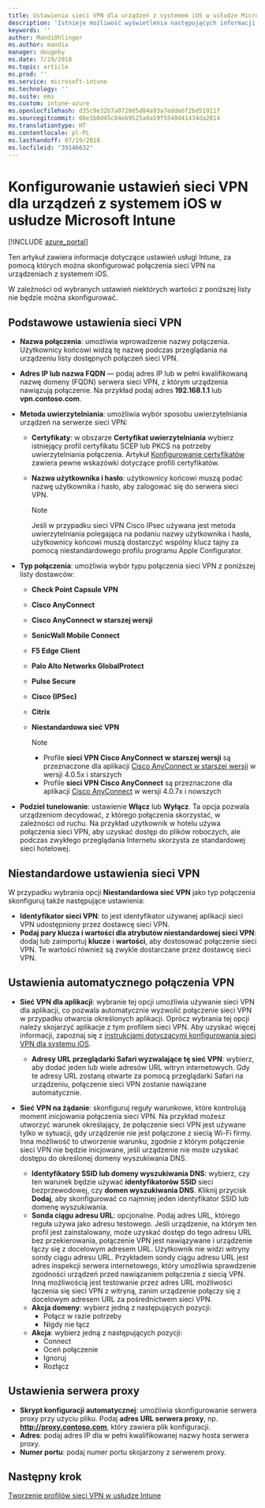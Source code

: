```yaml
---
title: Ustawienia sieci VPN dla urządzeń z systemem iOS w usłudze Microsoft Intune na platformie Azure | Microsoft Docs
description: 'Istnieje możliwość wyświetlenia następujących informacji usługi Microsoft Intune dotyczących urządzeń z systemem iOS: ustawienia konfiguracji wirtualnej sieci prywatnej (VPN) ze szczegółami połączenia, metody uwierzytelniania, dzielenie tuneli w ustawieniach podstawowych, niestandardowe ustawienia sieci VPN z identyfikatorem i parami klucz-wartość, ustawienia sieci VPN dla aplikacji obejmujące adresy URL przeglądarki Safari, sieci VPN na żądanie z identyfikatorami SSID lub domenami wyszukiwania DNS, ustawienia serwera proxy obejmujące skrypt konfiguracji, adres IP lub FQDN i port TCP.'
keywords: ''
author: MandiOhlinger
ms.author: mandia
manager: dougeby
ms.date: 7/19/2018
ms.topic: article
ms.prod: ''
ms.service: microsoft-intune
ms.technology: ''
ms.suite: ems
ms.custom: intune-azure
ms.openlocfilehash: d35c9e32b7a0720d5d84a93a7edde6f2bd51911f
ms.sourcegitcommit: 08e1b0d45c84eb9525a0a59f5540d41434da2814
ms.translationtype: HT
ms.contentlocale: pl-PL
ms.lasthandoff: 07/19/2018
ms.locfileid: "39146632"
---
```

# <a name="configure-vpn-settings-in-microsoft-intune-for-devices-running-ios"></a>Konfigurowanie ustawień sieci VPN dla urządzeń z systemem iOS w usłudze Microsoft Intune

[!INCLUDE [azure_portal](./includes/azure_portal.md)]

Ten artykuł zawiera informacje dotyczące ustawień usługi Intune, za pomocą których można skonfigurować połączenia sieci VPN na urządzeniach z systemem iOS.

W zależności od wybranych ustawień niektórych wartości z poniższej listy nie będzie można skonfigurować.

## <a name="base-vpn-settings"></a>Podstawowe ustawienia sieci VPN

- **Nazwa połączenia**: umożliwia wprowadzenie nazwy połączenia. Użytkownicy końcowi widzą tę nazwę podczas przeglądania na urządzeniu listy dostępnych połączeń sieci VPN.
- **Adres IP lub nazwa FQDN** — podaj adres IP lub w pełni kwalifikowaną nazwę domeny (FQDN) serwera sieci VPN, z którym urządzenia nawiązują połączenie. Na przykład podaj adres **192.168.1.1** lub **vpn.contoso.com**.
- **Metoda uwierzytelniania**: umożliwia wybór sposobu uwierzytelniania urządzeń na serwerze sieci VPN:
  - **Certyfikaty**: w obszarze **Certyfikat uwierzytelniania** wybierz istniejący profil certyfikatu SCEP lub PKCS na potrzeby uwierzytelniania połączenia. Artykuł [Konfigurowanie certyfikatów](certificates-configure.md) zawiera pewne wskazówki dotyczące profili certyfikatów.
  - **Nazwa użytkownika i hasło**: użytkownicy końcowi muszą podać nazwę użytkownika i hasło, aby zalogować się do serwera sieci VPN.

    > [!NOTE]
    > Jeśli w przypadku sieci VPN Cisco IPsec używana jest metoda uwierzytelniania polegająca na podaniu nazwy użytkownika i hasła, użytkownicy końcowi muszą dostarczyć wspólny klucz tajny za pomocą niestandardowego profilu programu Apple Configurator.
  
- **Typ połączenia**: umożliwia wybór typu połączenia sieci VPN z poniższej listy dostawców:
  - **Check Point Capsule VPN**
  - **Cisco AnyConnect**
  - **Cisco AnyConnect w starszej wersji**
  - **SonicWall Mobile Connect**
  - **F5 Edge Client**
  - **Palo Alto Networks GlobalProtect**
  - **Pulse Secure**
  - **Cisco (IPSec)**
  - **Citrix**
  - **Niestandardowa sieć VPN**

    > [!NOTE]
    > - Profile **sieci VPN Cisco AnyConnect w starszej wersji** są przeznaczone dla aplikacji [Cisco AnyConnect w starszej wersji](https://itunes.apple.com/app/cisco-legacy-anyconnect/id392790924) w wersji 4.0.5x i starszych
    > - Profile **sieci VPN Cisco AnyConnect** są przeznaczone dla aplikacji [Cisco AnyConnect](https://itunes.apple.com/app/cisco-anyconnect/id1135064690) w wersji 4.0.7x i nowszych

- **Podziel tunelowanie**: ustawienie **Włącz** lub **Wyłącz**. Ta opcja pozwala urządzeniom decydować, z którego połączenia skorzystać, w zależności od ruchu. Na przykład użytkownik w hotelu używa połączenia sieci VPN, aby uzyskać dostęp do plików roboczych, ale podczas zwykłego przeglądania Internetu skorzysta ze standardowej sieci hotelowej.

## <a name="custom-vpn-settings"></a>Niestandardowe ustawienia sieci VPN

W przypadku wybrania opcji **Niestandardowa sieć VPN** jako typ połączenia skonfiguruj także następujące ustawienia:

- **Identyfikator sieci VPN**: to jest identyfikator używanej aplikacji sieci VPN udostępniony przez dostawcę sieci VPN.
- **Podaj pary klucza i wartości dla atrybutów niestandardowej sieci VPN**: dodaj lub zaimportuj **klucze** i **wartości**, aby dostosować połączenie sieci VPN. Te wartości również są zwykle dostarczane przez dostawcę sieci VPN.

## <a name="automatic-vpn-settings"></a>Ustawienia automatycznego połączenia VPN

- **Sieć VPN dla aplikacji**: wybranie tej opcji umożliwia używanie sieci VPN dla aplikacji, co pozwala automatycznie wyzwolić połączenie sieci VPN w przypadku otwarcia określonych aplikacji. Oprócz wybrania tej opcji należy skojarzyć aplikacje z tym profilem sieci VPN. Aby uzyskać więcej informacji, zapoznaj się z [instrukcjami dotyczącymi konfigurowania sieci VPN dla systemu iOS](vpn-setting-configure-per-app.md). 
  - **Adresy URL przeglądarki Safari wyzwalające tę sieć VPN**: wybierz, aby dodać jeden lub wiele adresów URL witryn internetowych. Gdy te adresy URL zostaną otwarte za pomocą przeglądarki Safari na urządzeniu, połączenie sieci VPN zostanie nawiązane automatycznie.

- **Sieć VPN na żądanie**: skonfiguruj reguły warunkowe, które kontrolują moment inicjowania połączenia sieci VPN. Na przykład możesz utworzyć warunek określający, że połączenie sieci VPN jest używane tylko w sytuacji, gdy urządzenie nie jest połączone z siecią Wi-Fi firmy. Inna możliwość to utworzenie warunku, zgodnie z którym połączenie sieci VPN nie będzie inicjowane, jeśli urządzenie nie może uzyskać dostępu do określonej domeny wyszukiwania DNS.

  - **Identyfikatory SSID lub domeny wyszukiwania DNS**: wybierz, czy ten warunek będzie używać **identyfikatorów SSID** sieci bezprzewodowej, czy **domen wyszukiwania DNS**. Kliknij przycisk **Dodaj**, aby skonfigurować co najmniej jeden identyfikator SSID lub domenę wyszukiwania.
  - **Sonda ciągu adresu URL**: opcjonalne. Podaj adres URL, którego reguła używa jako adresu testowego. Jeśli urządzenie, na którym ten profil jest zainstalowany, może uzyskać dostęp do tego adresu URL bez przekierowania, połączenie VPN jest nawiązywane i urządzenie łączy się z docelowym adresem URL. Użytkownik nie widzi witryny sondy ciągu adresu URL. Przykładem sondy ciągu adresu URL jest adres inspekcji serwera internetowego, który umożliwia sprawdzenie zgodności urządzeń przed nawiązaniem połączenia z siecią VPN. Inną możliwością jest testowanie przez adres URL możliwości łączenia się sieci VPN z witryną, zanim urządzenie połączy się z docelowym adresem URL za pośrednictwem sieci VPN.
  - **Akcja domeny**: wybierz jedną z następujących pozycji:
    - Połącz w razie potrzeby
    - Nigdy nie łącz
  - **Akcja**: wybierz jedną z następujących pozycji:
    - Connect
    - Oceń połączenie
    - Ignoruj
    - Rozłącz

## <a name="proxy-settings"></a>Ustawienia serwera proxy

- **Skrypt konfiguracji automatycznej**: umożliwia skonfigurowanie serwera proxy przy użyciu pliku. Podaj **adres URL serwera proxy**, np. **http://proxy.contoso.com**, który zawiera plik konfiguracji.
- **Adres**: podaj adres IP dla w pełni kwalifikowanej nazwy hosta serwera proxy.
- **Numer portu**: podaj numer portu skojarzony z serwerem proxy.

## <a name="next-step"></a>Następny krok
[Tworzenie profilów sieci VPN w usłudze Intune](vpn-settings-configure.md)
